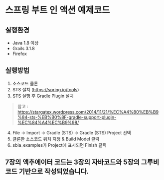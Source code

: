 # 스프링 부트 인 액션 예제코드

## 실행환경
- Java 1.8 이상
- Grails 3.1.8
- Firefox


## 실행방법
1. 소스코드 클론
2. STS 설치 (https://spring.io/tools)
3. STS 실행 후 Gradle Plugin 설치
>참고 : https://stargatex.wordpress.com/2014/11/21/%EC%A4%80%EB%B9%84-sts-%EB%B0%8F-gradle-support-plugin-%EC%84%A4%EC%B9%98/
4. File -> Import -> Gradle (STS) -> Gradle (STS) Project 선택
5. 클론한 소스코드 위치 지정 & Build Model 클릭
6. sbia_examples가 Project에 표시되면 Finish 클릭


## 7장의 액추에이터 코드는 3장의 자바코드와 5장의 그루비 코드 기반으로 작성되었습니다.
